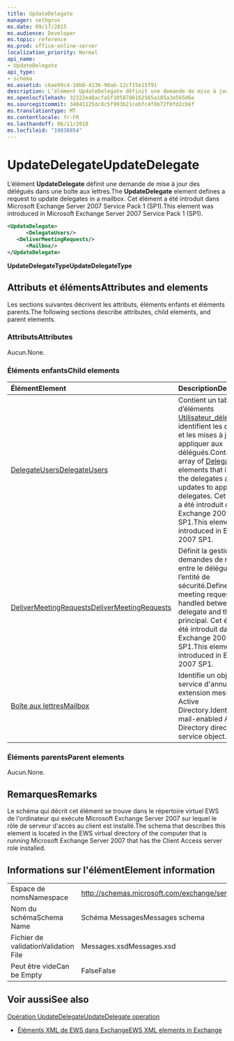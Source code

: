 ```yaml
---
title: UpdateDelegate
manager: sethgros
ms.date: 09/17/2015
ms.audience: Developer
ms.topic: reference
ms.prod: office-online-server
localization_priority: Normal
api_name:
- UpdateDelegate
api_type:
- schema
ms.assetid: c6ae99c4-18b0-4136-90ab-12cf15e15f91
description: L’élément UpdateDelegate définit une demande de mise à jour des délégués dans une boîte aux lettres. Cet élément a été introduit dans Microsoft Exchange Server 2007 Service Pack 1 (SP1).
ms.openlocfilehash: 32322e48acfa5f1058786162565a185a3e565d6e
ms.sourcegitcommit: 34041125dc8c5f993b21cebfc4f8b72f0fd2cb6f
ms.translationtype: MT
ms.contentlocale: fr-FR
ms.lasthandoff: 06/11/2018
ms.locfileid: "19838854"
---
```

# <a name="updatedelegate"></a><span data-ttu-id="da431-104">UpdateDelegate</span><span class="sxs-lookup"><span data-stu-id="da431-104">UpdateDelegate</span></span>

<span data-ttu-id="da431-105">L’élément **UpdateDelegate** définit une demande de mise à jour des délégués dans une boîte aux lettres.</span><span class="sxs-lookup"><span data-stu-id="da431-105">The **UpdateDelegate** element defines a request to update delegates in a mailbox.</span></span> <span data-ttu-id="da431-106">Cet élément a été introduit dans Microsoft Exchange Server 2007 Service Pack 1 (SP1).</span><span class="sxs-lookup"><span data-stu-id="da431-106">This element was introduced in Microsoft Exchange Server 2007 Service Pack 1 (SP1).</span></span> 
  
```xml
<UpdateDelegate>
      <DelegateUsers/>
   <DeliverMeetingRequests/>
      <Mailbox/>
</UpdateDelegate>
```

 <span data-ttu-id="da431-107">**UpdateDelegateType**</span><span class="sxs-lookup"><span data-stu-id="da431-107">**UpdateDelegateType**</span></span>
## <a name="attributes-and-elements"></a><span data-ttu-id="da431-108">Attributs et éléments</span><span class="sxs-lookup"><span data-stu-id="da431-108">Attributes and elements</span></span>

<span data-ttu-id="da431-109">Les sections suivantes décrivent les attributs, éléments enfants et éléments parents.</span><span class="sxs-lookup"><span data-stu-id="da431-109">The following sections describe attributes, child elements, and parent elements.</span></span>
  
### <a name="attributes"></a><span data-ttu-id="da431-110">Attributs</span><span class="sxs-lookup"><span data-stu-id="da431-110">Attributes</span></span>

<span data-ttu-id="da431-111">Aucun.</span><span class="sxs-lookup"><span data-stu-id="da431-111">None.</span></span>
  
### <a name="child-elements"></a><span data-ttu-id="da431-112">Éléments enfants</span><span class="sxs-lookup"><span data-stu-id="da431-112">Child elements</span></span>

|<span data-ttu-id="da431-113">**Élément**</span><span class="sxs-lookup"><span data-stu-id="da431-113">**Element**</span></span>|<span data-ttu-id="da431-114">**Description**</span><span class="sxs-lookup"><span data-stu-id="da431-114">**Description**</span></span>|
|:-----|:-----|
|[<span data-ttu-id="da431-115">DelegateUsers</span><span class="sxs-lookup"><span data-stu-id="da431-115">DelegateUsers</span></span>](delegateusers.md) <br/> |<span data-ttu-id="da431-116">Contient un tableau d’éléments [Utilisateur_délégué](delegateuser.md) qui identifient les délégués et les mises à jour à appliquer aux délégués.</span><span class="sxs-lookup"><span data-stu-id="da431-116">Contains an array of [DelegateUser](delegateuser.md) elements that identify the delegates and the updates to apply to the delegates.</span></span> <span data-ttu-id="da431-117">Cet élément a été introduit dans Exchange 2007 SP1.</span><span class="sxs-lookup"><span data-stu-id="da431-117">This element was introduced in Exchange 2007 SP1.</span></span>  <br/> |
|[<span data-ttu-id="da431-118">DeliverMeetingRequests</span><span class="sxs-lookup"><span data-stu-id="da431-118">DeliverMeetingRequests</span></span>](delivermeetingrequests.md) <br/> |<span data-ttu-id="da431-119">Définit la gestion des demandes de réunion entre le délégué et l’entité de sécurité.</span><span class="sxs-lookup"><span data-stu-id="da431-119">Defines how meeting requests are handled between the delegate and the principal.</span></span> <span data-ttu-id="da431-120">Cet élément a été introduit dans Exchange 2007 SP1.</span><span class="sxs-lookup"><span data-stu-id="da431-120">This element was introduced in Exchange 2007 SP1.</span></span>  <br/> |
|[<span data-ttu-id="da431-121">Boîte aux lettres</span><span class="sxs-lookup"><span data-stu-id="da431-121">Mailbox</span></span>](mailbox.md) <br/> |<span data-ttu-id="da431-122">Identifie un objet de service d'annuaire à extension messagerie Active Directory.</span><span class="sxs-lookup"><span data-stu-id="da431-122">Identifies a mail-enabled Active Directory directory service object.</span></span>  <br/> |
   
### <a name="parent-elements"></a><span data-ttu-id="da431-123">Éléments parents</span><span class="sxs-lookup"><span data-stu-id="da431-123">Parent elements</span></span>

<span data-ttu-id="da431-124">Aucun.</span><span class="sxs-lookup"><span data-stu-id="da431-124">None.</span></span>
  
## <a name="remarks"></a><span data-ttu-id="da431-125">Remarques</span><span class="sxs-lookup"><span data-stu-id="da431-125">Remarks</span></span>

<span data-ttu-id="da431-126">Le schéma qui décrit cet élément se trouve dans le répertoire virtuel EWS de l'ordinateur qui exécute Microsoft Exchange Server 2007 sur lequel le rôle de serveur d'accès au client est installé.</span><span class="sxs-lookup"><span data-stu-id="da431-126">The schema that describes this element is located in the EWS virtual directory of the computer that is running Microsoft Exchange Server 2007 that has the Client Access server role installed.</span></span>
  
## <a name="element-information"></a><span data-ttu-id="da431-127">Informations sur l'élément</span><span class="sxs-lookup"><span data-stu-id="da431-127">Element information</span></span>

|||
|:-----|:-----|
|<span data-ttu-id="da431-128">Espace de noms</span><span class="sxs-lookup"><span data-stu-id="da431-128">Namespace</span></span>  <br/> |http://schemas.microsoft.com/exchange/services/2006/messages  <br/> |
|<span data-ttu-id="da431-129">Nom du schéma</span><span class="sxs-lookup"><span data-stu-id="da431-129">Schema Name</span></span>  <br/> |<span data-ttu-id="da431-130">Schéma Messages</span><span class="sxs-lookup"><span data-stu-id="da431-130">Messages schema</span></span>  <br/> |
|<span data-ttu-id="da431-131">Fichier de validation</span><span class="sxs-lookup"><span data-stu-id="da431-131">Validation File</span></span>  <br/> |<span data-ttu-id="da431-132">Messages.xsd</span><span class="sxs-lookup"><span data-stu-id="da431-132">Messages.xsd</span></span>  <br/> |
|<span data-ttu-id="da431-133">Peut être vide</span><span class="sxs-lookup"><span data-stu-id="da431-133">Can be Empty</span></span>  <br/> |<span data-ttu-id="da431-134">False</span><span class="sxs-lookup"><span data-stu-id="da431-134">False</span></span>  <br/> |
   
## <a name="see-also"></a><span data-ttu-id="da431-135">Voir aussi</span><span class="sxs-lookup"><span data-stu-id="da431-135">See also</span></span>



[<span data-ttu-id="da431-136">Opération UpdateDelegate</span><span class="sxs-lookup"><span data-stu-id="da431-136">UpdateDelegate operation</span></span>](updatedelegate-operation.md)


- [<span data-ttu-id="da431-137">Éléments XML de EWS dans Exchange</span><span class="sxs-lookup"><span data-stu-id="da431-137">EWS XML elements in Exchange</span></span>](ews-xml-elements-in-exchange.md)

